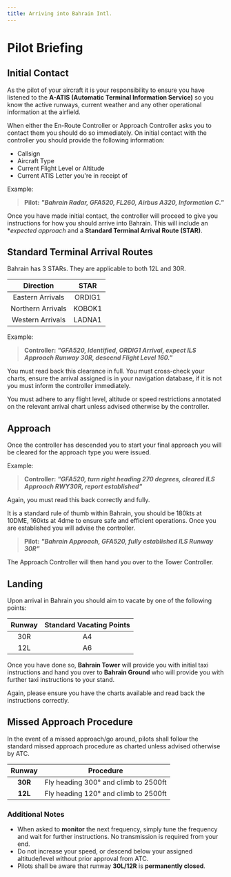 ```yaml
---
title: Arriving into Bahrain Intl.
---
```


# Pilot Briefing

## Initial Contact 
As the pilot of your aircraft it is your responsibility to ensure you have listened to the **A-ATIS (Automatic Terminal Information Service)** so you know the active runways, current weather and any other operational information at the airfield. 

When either the En-Route Controller or Approach Controller asks you to contact them you should do so immediately. 
On initial contact with the controller you should provide the following information: 

- Callsign 
- Aircraft Type 
- Current Flight Level or Altitude 
- Current ATIS Letter you're in receipt of

Example:

> **Pilot:** _**"Bahrain Radar, GFA520, FL260, Airbus A320, Information C."**_ 

Once you have made initial contact, the controller will proceed to give you instructions for how you should arrive into Bahrain. This will include an **expected approach* and a **Standard Terminal Arrival Route (STAR)**.

## Standard Terminal Arrival Routes

Bahrain has 3 STARs. They are applicable to both 12L and 30R.

|     **Direction**     |   **STAR**   |
|:---------------------------:|:---------------------:|
|       Eastern Arrivals          |       ORDIG1       |
|      Northern Arrivals        |       KOBOK1        |
|      Western Arrivals        |       LADNA1        |

Example: 

> **Controller:** _**"GFA520, Identified, ORDIG1 Arrival, expect ILS Approach Runway 30R, descend Flight Level 160."**_ 

You must read back this clearance in full. 
You must cross-check your charts, ensure the arrival assigned is in your navigation database, if it is not you must inform the controller immediately. 

You must adhere to any flight level, altitude or speed restrictions annotated on the relevant arrival chart unless advised otherwise by the controller. 

## Approach

Once the controller has descended you to start your final approach you will be cleared for the approach type you were issued. 

Example: 

> **Controller:** _**"GFA520, turn right heading 270 degrees, cleared ILS Approach RWY30R, report established"**_ 

Again, you must read this back correctly and fully. 

It is a standard rule of thumb within Bahrain, you should be 180kts at 10DME, 160kts at 4dme to ensure safe and efficient operations. 
Once you are established you will advise the controller. 

> **Pilot:** _**"Bahrain Approach, GFA520, fully established ILS Runway 30R"**_ 

The Approach Controller will then hand you over to the Tower Controller.

## Landing
Upon arrival in Bahrain you should aim to vacate by one of the following points:

| **Runway** | **Standard Vacating Points** |
|:----------:|:---------------:|
|     30R    |   A4  |
|     12L    |   A6  |

Once you have done so, **Bahrain Tower** will provide you with initial taxi instructions and hand you over to **Bahrain Ground** who will provide you with further taxi instructions to your stand.

Again, please ensure you have the charts available and read back the instructions correctly.

## Missed Approach Procedure

In the event of a missed approach/go around, pilots shall follow the standard missed approach procedure as charted unless advised otherwise by ATC.

|     **Runway**     |   **Procedure**   |
|:---------------------------:|:---------------------:|
|       **30R**          |       Fly heading 300° and climb to 2500ft       |
|       **12L**          |       Fly heading 120° and climb to 2500ft       |

### Additional Notes

- When asked to **monitor** the next frequency, simply tune the frequency and wait for further instructions. No transmission is required from your end.
- Do not increase your speed, or descend below your assigned altitude/level without prior approval from ATC.
- Pilots shall be aware that runway **30L/12R** is **permanently closed**.
